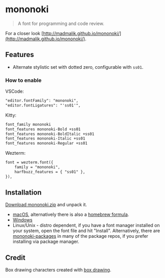 # mononoki

> A font for programming and code review.

For a closer look [http://madmalik.github.io/mononoki/](http://madmalik.github.io/mononoki/).

## Features

- Alternate stylistic set with dotted zero, configurable with `ss01`.

### How to enable

VSCode:

```txt
"editor.fontFamily": "mononoki",
"editor.fontLigatures": "'ss01'",
```

Kitty:

```txt
font_family mononoki
font_features mononoki-Bold +ss01
font_features mononoki-BoldItalic +ss01
font_features mononoki-Italic +ss01
font_features mononoki-Regular +ss01
```

Wezterm:

```txt
font = wezterm.font({
    family = "mononoki",
    harfbuzz_features = { "ss01" },
}),
```

## Installation

[Download mononoki.zip](https://github.com/madmalik/mononoki/releases/download/1.6/mononoki.zip) and unpack it.

- [macOS](http://support.apple.com/kb/HT2509), alternatively there is also a [homebrew formula](https://github.com/Homebrew/homebrew-cask-fonts/blob/master/Casks/font-mononoki.rb).
- [Windows](https://support.microsoft.com/en-us/office/add-a-font-b7c5f17c-4426-4b53-967f-455339c564c1)
- Linux/Unix - distro dependent, if you have a font manager installed on your system, open the font file and hit "Install". Alternatively, there are [mononoki-packages](https://repology.org/project/fonts:mononoki/versions) in many of the package repos, if you prefer installing via package manager.

## Credit

Box drawing characters created with [box drawing](https://github.com/adobe-type-tools/box-drawing).
